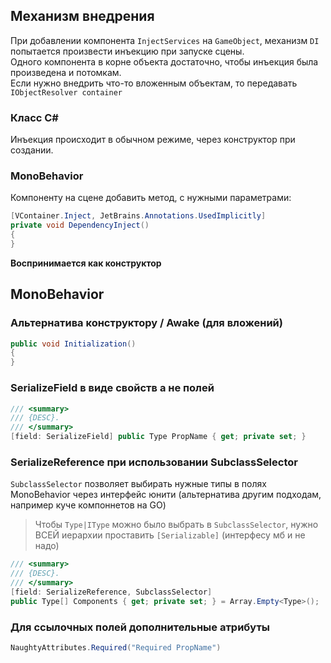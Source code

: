## Механизм внедрения

При добавлении компонента `InjectServices` на `GameObject`, механизм `DI` попытается произвести инъекцию при запуске сцены.  
Одного компонента в корне объекта достаточно, чтобы инъекция была произведена и потомкам.  
Если нужно внедрить что-то вложенным объектам, то передавать `IObjectResolver container`

### Класс C#

Инъекция происходит в обычном режиме, через конструктор при создании.

### MonoBehavior

Компоненту на сцене добавить метод, с нужными параметрами:

```csharp
[VContainer.Inject, JetBrains.Annotations.UsedImplicitly]
private void DependencyInject()
{
}
```

**Воспринимается как конструктор**

## MonoBehavior

### Альтернатива конструктору / Awake (для вложений)

```csharp
public void Initialization()
{
}
```

### SerializeField в виде свойств а не полей

```csharp
/// <summary>
/// {DESC}.
/// </summary>
[field: SerializeField] public Type PropName { get; private set; }
```

### SerializeReference при использовании SubclassSelector

`SubclassSelector` позволяет выбирать нужные типы в полях MonoBehavior через интерфейс юнити (альтернатива другим подходам, например куче компоннетов на GO)

> Чтобы `Type|IType` можно было выбрать в `SubclassSelector`, нужно ВСЕЙ иерархии проставить `[Serializable]` (интерфесу мб и не надо)

```csharp
/// <summary>
/// {DESC}.
/// </summary>
[field: SerializeReference, SubclassSelector]
public Type[] Components { get; private set; } = Array.Empty<Type>();
```

### Для ссылочных полей дополнительные атрибуты

```csharp
NaughtyAttributes.Required("Required PropName")
```
